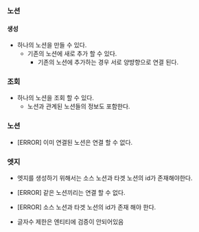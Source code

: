 ### 노션

#### 생성
- 하나의 노션을 만들 수 있다.
  - 기존의 노션에 새로 추가 할 수 있다.
    - 기존의 노션에 추가하는 경우 서로 양뱡향으로 연결 된다.

### 조회
- 하나의 노션을 조회 할 수 있다.
  - 노션과 관계된 노션들의 정보도 포함한다.

### 노션
- [ERROR] 이미 연결된 노션은 연결 할 수 없다.

### 엣지
- 엣지를 생성하기 위해서는 소스 노션과 타겟 노션의 id가 존재해야한다.
- [ERROR] 같은 노션끼리는 연결 할 수 없다.
- [ERROR] 소스 노션과 타겟 노션의 id가 존재 해야 한다.
 
 
- 글자수 제한은 엔티티에 검증이 안되어있음

